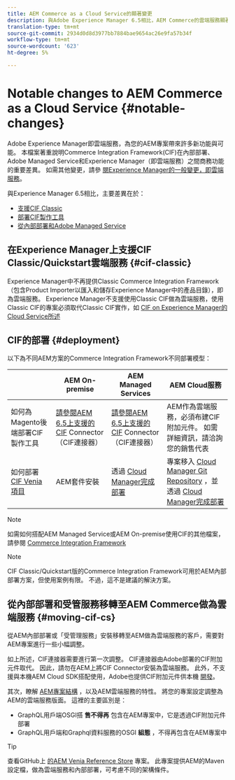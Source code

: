 ```yaml
---
title: AEM Commerce as a Cloud Service的顯著變更
description: 與Adobe Experience Manager 6.5相比，AEM Commerce的雲端服務顯著變更。
translation-type: tm+mt
source-git-commit: 2934d0d8d3977bb7884bae9654ac26e9fa57b34f
workflow-type: tm+mt
source-wordcount: '623'
ht-degree: 5%

---
```



# Notable changes to AEM Commerce as a Cloud Service {#notable-changes}

Adobe Experience Manager即雲端服務，為您的AEM專案帶來許多新功能與可能。 本檔案著重說明Commerce Integration Framework(CIF)在內部部署、Adobe Managed Service和Experience Manager（即雲端服務）之間商務功能的重要差異。 如需其他變更，請參 [閱Experience Manager的一般變更，即雲端服務](/help/release-notes/aem-cloud-changes.md)。

與Experience Manager 6.5相比，主要差異在於：
* [支援CIF Classic](#cif-classic)
* [部署CIF製作工具](#cif-tools)
* [從內部部署和Adobe Managed Service](#moving-cif-cs)

## 在Experience Manager上支援CIF Classic/Quickstart雲端服務 {#cif-classic}

Experience Manager中不再提供Classic Commerce Integration Framework（包含Product Importer以匯入和儲存Experience Manager中的產品目錄），即為雲端服務。 Experience Manager不支援使用Classic CIF做為雲端服務，使用Classic CIF的專案必須取代Classic CIF實作，如 [CIF on Experience Manager的Cloud Service所述](https://docs.adobe.com/content/help/en/experience-manager-cloud-service/commerce/architecture/magento.html#overview)

## CIF的部署 {#deployment}

以下為不同AEM方案的Commerce Integration Framework不同部署模型：

|  | AEM On-premise | AEM Managed Services | AEM Cloud服務 |
|-------------     |-----------|-----------|-----------|
| 如何為Magento後端部署CIF製作工具 | [請參閱AEM 6.5上支援的CIF](https://github.com/adobe/commerce-cif-connector/blob/master/README.md) Connector（CIF連接器） | [請參閱AEM 6.5上支援的CIF](https://github.com/adobe/commerce-cif-connector/blob/master/README.md) Connector（CIF連接器） | AEM作為雲端服務，必須布建CIF附加元件。 如需詳細資訊，請洽詢您的銷售代表 |
| 如何部署 [CIF Venia項目](https://github.com/adobe/aem-cif-guides-venia) | AEM套件安裝 | 透過 [Cloud Manager完成部署](https://docs.adobe.com/content/help/zh-Hant/experience-manager-cloud-manager/using/introduction-to-cloud-manager.html) | 專案移入 [Cloud Manager Git Repository](https://docs.adobe.com/content/help/zh-Hant/experience-manager-cloud-service/implementing/managing-code/integrating-with-git.html) ，並透過 [Cloud Manager完成部署](https://docs.adobe.com/content/help/zh-Hant/experience-manager-cloud-service/implementing/deploying/overview.html) |

>[!NOTE]
>
>如需如何搭配AEM Managed Service或AEM On-premise使用CIF的其他檔案，請參閱 [Commerce Integration Framework](https://www.adobe.io/apis/experiencecloud/commerce-integration-framework/getting-started.html)

>[!NOTE]
>
>CIF Classic/Quickstart版的Commerce Integration Framework可用於AEM內部部署方案，但使用案例有限。 不過，這不是建議的解決方案。

## 從內部部署和受管服務移轉至AEM Commerce做為雲端服務 {#moving-cif-cs}

從AEM內部部署或「受管理服務」安裝移轉至AEM做為雲端服務的客戶，需要對AEM專案進行一些小幅調整。

如上所述，CIF連接器需要進行第一次調整。 CIF連接器由Adobe部署的CIF附加元件取代。 因此，請勿在AEM上將CIF Connector安裝為雲端服務。 此外，不支援與本機AEM Cloud SDK搭配使用，Adobe也提供CIF附加元件供本機 [開發](develop.md)。

其次，瞭解 [AEM專案結構](https://docs.adobe.com/content/help/zh-Hant/experience-manager-cloud-service/implementing/developing/aem-project-content-package-structure.html) ，以及AEM雲端服務的特性。 將您的專案設定調整為AEM的雲端服務版面。
這裡的主要區別是：

* GraphQL用戶端OSGI搭 **售不得再** 包含在AEM專案中，它是透過CIF附加元件部署
* GraphQL用戶端和Graphql資料服務的OSGI **組態** ，不得再包含在AEM專案中

>[!TIP]
>
>查看GitHub上 [的AEM Venia Reference Store](https://github.com/adobe/aem-cif-guides-venia) 專案。 此專案提供AEM的Maven設定檔，做為雲端服務和內部部署，可考慮不同的架構條件。

